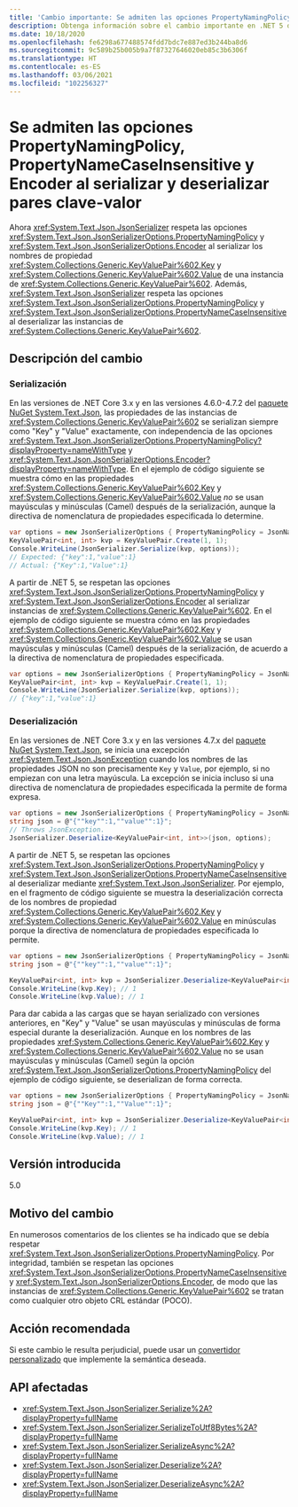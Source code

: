 ```yaml
---
title: 'Cambio importante: Se admiten las opciones PropertyNamingPolicy, PropertyNameCaseInsensitive y Encoder para los pares clave-valor'
description: Obtenga información sobre el cambio importante en .NET 5 donde se respetan las opciones PropertyNamingPolicy, PropertyNameCaseInsensitive y Encoder al serializar y deserializar los nombres de propiedad Key y Value de una instancia de par clave-valor.
ms.date: 10/18/2020
ms.openlocfilehash: fe6298a677488574fdd7bdc7e887ed3b244ba8d6
ms.sourcegitcommit: 9c589b25b005b9a7f87327646020eb85c3b6306f
ms.translationtype: HT
ms.contentlocale: es-ES
ms.lasthandoff: 03/06/2021
ms.locfileid: "102256327"
---
```

# <a name="propertynamingpolicy-propertynamecaseinsensitive-and-encoder-options-are-honored-when-serializing-and-deserializing-key-value-pairs"></a>Se admiten las opciones PropertyNamingPolicy, PropertyNameCaseInsensitive y Encoder al serializar y deserializar pares clave-valor

Ahora <xref:System.Text.Json.JsonSerializer> respeta las opciones <xref:System.Text.Json.JsonSerializerOptions.PropertyNamingPolicy> y <xref:System.Text.Json.JsonSerializerOptions.Encoder> al serializar los nombres de propiedad <xref:System.Collections.Generic.KeyValuePair%602.Key> y <xref:System.Collections.Generic.KeyValuePair%602.Value> de una instancia de <xref:System.Collections.Generic.KeyValuePair%602>. Además, <xref:System.Text.Json.JsonSerializer> respeta las opciones <xref:System.Text.Json.JsonSerializerOptions.PropertyNamingPolicy> y <xref:System.Text.Json.JsonSerializerOptions.PropertyNameCaseInsensitive> al deserializar las instancias de <xref:System.Collections.Generic.KeyValuePair%602>.

## <a name="change-description"></a>Descripción del cambio

### <a name="serialization"></a>Serialización

En las versiones de .NET Core 3.x y en las versiones 4.6.0-4.7.2 del [paquete NuGet System.Text.Json](https://www.nuget.org/packages/System.Text.Json), las propiedades de las instancias de <xref:System.Collections.Generic.KeyValuePair%602> se serializan siempre como "Key" y "Value" exactamente, con independencia de las opciones <xref:System.Text.Json.JsonSerializerOptions.PropertyNamingPolicy?displayProperty=nameWithType> y <xref:System.Text.Json.JsonSerializerOptions.Encoder?displayProperty=nameWithType>. En el ejemplo de código siguiente se muestra cómo en las propiedades <xref:System.Collections.Generic.KeyValuePair%602.Key> y <xref:System.Collections.Generic.KeyValuePair%602.Value> *no* se usan mayúsculas y minúsculas (Camel) después de la serialización, aunque la directiva de nomenclatura de propiedades especificada lo determine.

```csharp
var options = new JsonSerializerOptions { PropertyNamingPolicy = JsonNamingPolicy.CamelCase };
KeyValuePair<int, int> kvp = KeyValuePair.Create(1, 1);
Console.WriteLine(JsonSerializer.Serialize(kvp, options));
// Expected: {"key":1,"value":1}
// Actual: {"Key":1,"Value":1}
```

A partir de .NET 5, se respetan las opciones <xref:System.Text.Json.JsonSerializerOptions.PropertyNamingPolicy> y <xref:System.Text.Json.JsonSerializerOptions.Encoder> al serializar instancias de <xref:System.Collections.Generic.KeyValuePair%602>. En el ejemplo de código siguiente se muestra cómo en las propiedades <xref:System.Collections.Generic.KeyValuePair%602.Key> y <xref:System.Collections.Generic.KeyValuePair%602.Value> se usan mayúsculas y minúsculas (Camel) después de la serialización, de acuerdo a la directiva de nomenclatura de propiedades especificada.

```csharp
var options = new JsonSerializerOptions { PropertyNamingPolicy = JsonNamingPolicy.CamelCase };
KeyValuePair<int, int> kvp = KeyValuePair.Create(1, 1);
Console.WriteLine(JsonSerializer.Serialize(kvp, options));
// {"key":1,"value":1}
```

### <a name="deserialization"></a>Deserialización

En las versiones de .NET Core 3.x y en las versiones 4.7.x del [paquete NuGet System.Text.Json](https://www.nuget.org/packages/System.Text.Json), se inicia una excepción <xref:System.Text.Json.JsonException> cuando los nombres de las propiedades JSON no son precisamente `Key` y `Value`, por ejemplo, si no empiezan con una letra mayúscula. La excepción se inicia incluso si una directiva de nomenclatura de propiedades especificada la permite de forma expresa.

```csharp
var options = new JsonSerializerOptions { PropertyNamingPolicy = JsonNamingPolicy.CamelCase };
string json = @"{""key"":1,""value"":1}";
// Throws JsonException.
JsonSerializer.Deserialize<KeyValuePair<int, int>>(json, options);
```

A partir de .NET 5, se respetan las opciones <xref:System.Text.Json.JsonSerializerOptions.PropertyNamingPolicy> y <xref:System.Text.Json.JsonSerializerOptions.PropertyNameCaseInsensitive> al deserializar mediante <xref:System.Text.Json.JsonSerializer>. Por ejemplo, en el fragmento de código siguiente se muestra la deserialización correcta de los nombres de propiedad <xref:System.Collections.Generic.KeyValuePair%602.Key> y <xref:System.Collections.Generic.KeyValuePair%602.Value> en minúsculas porque la directiva de nomenclatura de propiedades especificada lo permite.

```csharp
var options = new JsonSerializerOptions { PropertyNamingPolicy = JsonNamingPolicy.CamelCase };
string json = @"{""key"":1,""value"":1}";

KeyValuePair<int, int> kvp = JsonSerializer.Deserialize<KeyValuePair<int, int>>(json);
Console.WriteLine(kvp.Key); // 1
Console.WriteLine(kvp.Value); // 1
```

Para dar cabida a las cargas que se hayan serializado con versiones anteriores, en "Key" y "Value" se usan mayúsculas y minúsculas de forma especial durante la deserialización. Aunque en los nombres de las propiedades <xref:System.Collections.Generic.KeyValuePair%602.Key> y <xref:System.Collections.Generic.KeyValuePair%602.Value> no se usan mayúsculas y minúsculas (Camel) según la opción <xref:System.Text.Json.JsonSerializerOptions.PropertyNamingPolicy> del ejemplo de código siguiente, se deserializan de forma correcta.

```csharp
var options = new JsonSerializerOptions { PropertyNamingPolicy = JsonNamingPolicy.CamelCase };
string json = @"{""Key"":1,""Value"":1}";

KeyValuePair<int, int> kvp = JsonSerializer.Deserialize<KeyValuePair<int, int>>(json);
Console.WriteLine(kvp.Key); // 1
Console.WriteLine(kvp.Value); // 1
```

## <a name="version-introduced"></a>Versión introducida

5.0

## <a name="reason-for-change"></a>Motivo del cambio

En numerosos comentarios de los clientes se ha indicado que se debía respetar <xref:System.Text.Json.JsonSerializerOptions.PropertyNamingPolicy>. Por integridad, también se respetan las opciones <xref:System.Text.Json.JsonSerializerOptions.PropertyNameCaseInsensitive> y <xref:System.Text.Json.JsonSerializerOptions.Encoder>, de modo que las instancias de <xref:System.Collections.Generic.KeyValuePair%602> se tratan como cualquier otro objeto CRL estándar (POCO).

## <a name="recommended-action"></a>Acción recomendada

Si este cambio le resulta perjudicial, puede usar un [convertidor personalizado](../../../../standard/serialization/system-text-json-converters-how-to.md) que implemente la semántica deseada.

## <a name="affected-apis"></a>API afectadas

- <xref:System.Text.Json.JsonSerializer.Serialize%2A?displayProperty=fullName>
- <xref:System.Text.Json.JsonSerializer.SerializeToUtf8Bytes%2A?displayProperty=fullName>
- <xref:System.Text.Json.JsonSerializer.SerializeAsync%2A?displayProperty=fullName>
- <xref:System.Text.Json.JsonSerializer.Deserialize%2A?displayProperty=fullName>
- <xref:System.Text.Json.JsonSerializer.DeserializeAsync%2A?displayProperty=fullName>

<!--

### Affected APIs

- `Overload:System.Text.Json.JsonSerializer.Serialize`
- `Overload:System.Text.Json.JsonSerializer.SerializeAsync`
- `Overload:System.Text.Json.JsonSerializer.SerializeToUtf8Bytes`
- `Overload:System.Text.Json.JsonSerializer.Deserialize`
- `Overload:System.Text.Json.JsonSerializer.DeserializeAsync`

### Category

Serialization

-->
